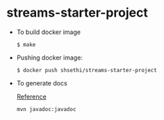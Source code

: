 

# streams-starter-project


- To build docker image

    `$ make`
    
- Pushing docker image:

	`$ docker push shsethi/streams-starter-project`
	
	
- To generate docs

    [Reference](https://maven.apache.org/plugins/maven-javadoc-plugin/index.html)
    
    ```bash
    mvn javadoc:javadoc
    ```

